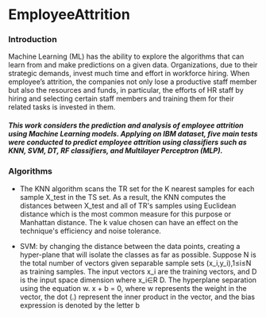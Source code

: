 # EmployeeAttrition

### Introduction
Machine Learning (ML) has the ability to explore the algorithms that can learn from and make predictions on a given data. Organizations, due to their strategic demands, invest much time and effort in workforce hiring. When employee’s attrition, the companies not only lose a productive staff member but also the resources and funds, in particular, the efforts of HR staff by hiring and selecting certain staff members and training them for their related tasks is invested in them. 

##### This work considers the prediction and analysis of employee attrition using Machine Learning models. Applying on IBM dataset, five main tests were conducted to predict employee attrition using classifiers such as KNN, SVM, DT, RF classifiers, and Multilayer Perceptron (MLP). 

### Algorithms
* The KNN algorithm scans the TR set for the K nearest samples for each sample X_test in the TS set. As a result, the KNN computes the distances between X_test and all of TR's samples using Euclidean distance which is the most common measure for this purpose or Manhattan distance. The k value chosen can have an effect on the technique's efficiency and noise tolerance.

* SVM: by changing the distance between the data points, creating a hyper-plane that will isolate the classes as far as possible. Suppose N is the total number of vectors given separable sample sets (x_i,y_i),1≤i≤N as training samples. The input vectors x_i are the training vectors, and D is the input space dimension where x_i∈R D. The hyperplane separation using the equation w. x + b = 0, where w represents the weight in the vector, the dot (.) represent the inner product in the vector, and the bias expression is denoted by the letter b 
